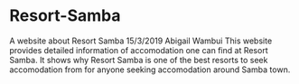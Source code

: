 # Resort-Samba
A website about Resort Samba   15/3/2019
Abigail Wambui
This website provides detailed information of accomodation one can find at Resort Samba.
It shows why Resort Samba is one of the best resorts to seek accomodation from for anyone seeking accomodation around Samba town.
